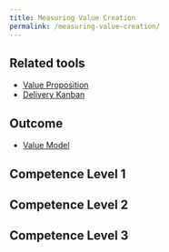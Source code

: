 ```yaml
---
title: Measuring Value Creation
permalink: /measuring-value-creation/
---
```


## Related tools

* [Value Proposition](https://manual.advancedproductowner.com/value-proposition/)
* [Delivery Kanban](https://manual.advancedproductowner.com/delivery-kanban/)

## Outcome

* [Value Model](https://manual.advancedproductowner.com/value-model/)

## Competence Level 1

## Competence Level 2

## Competence Level 3
